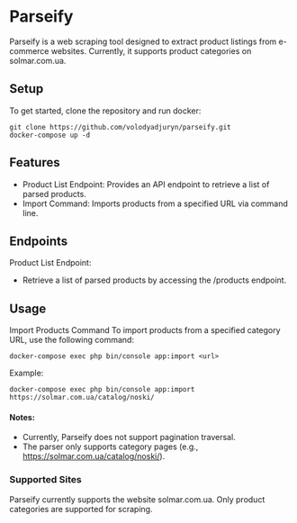 # Parseify
Parseify is a web scraping tool designed to extract product listings from e-commerce websites. Currently, it supports product categories on solmar.com.ua.

## Setup
To get started, clone the repository and run docker:
```shell
git clone https://github.com/volodyadjuryn/parseify.git
docker-compose up -d
```

## Features
* Product List Endpoint: Provides an API endpoint to retrieve a list of parsed products.
* Import Command: Imports products from a specified URL via command line.


## Endpoints
Product List Endpoint:
* Retrieve a list of parsed products by accessing the /products endpoint.

## Usage
Import Products Command
To import products from a specified category URL, use the following command:
```
docker-compose exec php bin/console app:import <url>
```

Example:
```shell
docker-compose exec php bin/console app:import https://solmar.com.ua/catalog/noski/
```

#### Notes:
* Currently, Parseify does not support pagination traversal.
* The parser only supports category pages (e.g., https://solmar.com.ua/catalog/noski/).

### Supported Sites
Parseify currently supports the website solmar.com.ua. Only product categories are supported for scraping.
